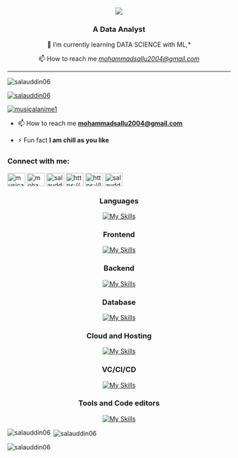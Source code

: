 
<h1 align="center">
    <img src="https://readme-typing-svg.herokuapp.com/?font=Righteous&size=35&center=true&vCenter=true&width=500&height=70&duration=4000&lines=Hi+There!+👋;+I'm+SALAUDDIN+MOHAMMED!;" />
</h1>

<h3 align="center">A Data Analyst</h3>

<div align="center">

🌱 I’m currently learning DATA SCIENCE with ML,*



📫 How to reach me *mohammadsallu2004@gmail.com*


 </div>
 
---

<p align="left"> <img src="https://komarev.com/ghpvc/?username=salauddin06&label=Profile%20views&color=0e75b6&style=flat" alt="salauddin06" /> </p>

<p align="left"> <a href="https://github.com/ryo-ma/github-profile-trophy"><img src="https://github-profile-trophy.vercel.app/?username=salauddin06" alt="salauddin06" /></a> </p>

<p align="left"> <a href="https://twitter.com/musicalanime1" target="blank"><img src="https://img.shields.io/twitter/follow/musicalanime1?logo=twitter&style=for-the-badge" alt="musicalanime1" /></a> </p>

- 📫 How to reach me **mohammadsallu2004@gmail.com**

- ⚡ Fun fact **I am chill as you like**

<h3 align="left">Connect with me:</h3>
<p align="left">
<a href="https://twitter.com/musicalanime1" target="blank"><img align="center" src="https://raw.githubusercontent.com/rahuldkjain/github-profile-readme-generator/master/src/images/icons/Social/twitter.svg" alt="musicalanime1" height="30" width="40" /></a>
<a href="https://linkedin.com/in/mohammed salauddin" target="blank"><img align="center" src="https://raw.githubusercontent.com/rahuldkjain/github-profile-readme-generator/master/src/images/icons/Social/linked-in-alt.svg" alt="mohammed salauddin" height="30" width="40" /></a>
<a href="https://instagram.com/salauddin_20_" target="blank"><img align="center" src="https://raw.githubusercontent.com/rahuldkjain/github-profile-readme-generator/master/src/images/icons/Social/instagram.svg" alt="salauddin_20_" height="30" width="40" /></a>
<a href="https://www.hackerrank.com/https://www.hackerrank.com/profile/mohammadsallu201" target="blank"><img align="center" src="https://raw.githubusercontent.com/rahuldkjain/github-profile-readme-generator/master/src/images/icons/Social/hackerrank.svg" alt="https://www.hackerrank.com/profile/mohammadsallu201" height="30" width="40" /></a>
<a href="https://www.leetcode.com/https://leetcode.com/md_salauddin/" target="blank"><img align="center" src="https://raw.githubusercontent.com/rahuldkjain/github-profile-readme-generator/master/src/images/icons/Social/leet-code.svg" alt="https://leetcode.com/md_salauddin/" height="30" width="40" /></a>
<a href="https://discord.gg/salauddinmohammed_72055" target="blank"><img align="center" src="https://raw.githubusercontent.com/rahuldkjain/github-profile-readme-generator/master/src/images/icons/Social/discord.svg" alt="salauddinmohammed_72055" height="30" width="40" /></a>
</p>

<h3 align="center">Languages</h3>
  <div align="center">

    
  [![My Skills](https://skillicons.dev/icons?i=python,javascript,java,html,css&perline=7)](https://skillicons.dev)

  </div>



<h3 align="center">Frontend</h3>
<div align="center">

    
  [![My Skills](https://skillicons.dev/icons?i=react,tailwind,redux,nextjs,vite,scss&perline=6)](https://skillicons.dev)

  </div>


<h3 align="center">Backend</h3>
<div align="center">

    
  [![My Skills](https://skillicons.dev/icons?i=express,nodejs&perline=6)](https://skillicons.dev)

  </div>
</p>

<h3 align="center">Database</h3>
<div align="center">

    
  [![My Skills](https://skillicons.dev/icons?i=,postgres,mysql,mongodb&perline=6)](https://skillicons.dev)

  </div>
</p>

<h3 align="center">Cloud and Hosting</h3>
<div align="center">

    
  [![My Skills](https://skillicons.dev/icons?i=netlify,aws&perline=6)](https://skillicons.dev)

  </div>
</p>
<h3 align="center">VC/CI/CD</h3>
<div align="center">

    
  [![My Skills](https://skillicons.dev/icons?i=git,github&perline=6)](https://skillicons.dev)

  </div>
</p>
<h3 align="center">Tools and Code editors </h3>
<div align="center">

    
  [![My Skills](https://skillicons.dev/icons?i=idea,appwrite,docker,vscode,neovim,vim,postman,figma,linux,bash&perline=5)](https://skillicons.dev)

  </div>
</p>


<p><img align="left" src="https://github-readme-stats.vercel.app/api/top-langs?username=salauddin06&show_icons=true&locale=en&layout=compact" alt="salauddin06" /></p>

<p>&nbsp;<img align="center" src="https://github-readme-stats.vercel.app/api?username=salauddin06&show_icons=true&locale=en" alt="salauddin06" /></p>

<p><img align="center" src="https://github-readme-streak-stats.herokuapp.com/?user=salauddin06&" alt="salauddin06" /></p>


